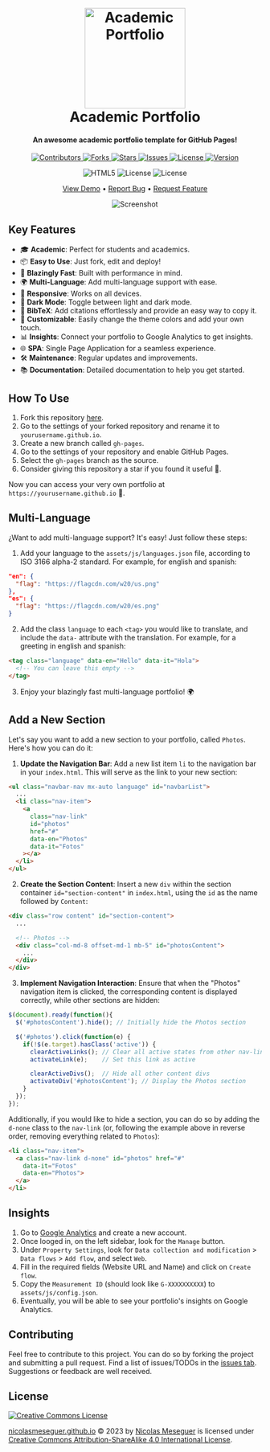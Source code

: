 <h1 align="center">
  <br>
  <a href="https://github.com/NicolasMeseguer/nicolasmeseguer.github.io"><img src="assets/img/logo.png" alt="Academic Portfolio" width="200"></a>
  <br>
  Academic Portfolio
  <br>
</h1>

<h4 align="center">An awesome academic portfolio template for GitHub Pages!</h4>

<p align="center">
  <a href="https://github.com/NicolasMeseguer/nicolasmeseguer.github.io/graphs/contributors">
    <img src="https://img.shields.io/github/contributors/NicolasMeseguer/nicolasmeseguer.github.io" alt="Contributors">
  </a>
  <a href="https://github.com/NicolasMeseguer/nicolasmeseguer.github.io/network/members">
    <img src="https://img.shields.io/github/forks/NicolasMeseguer/nicolasmeseguer.github.io?style" alt="Forks">
  </a>
  <a href="https://github.com/NicolasMeseguer/nicolasmeseguer.github.io/stargazers">
    <img src="https://img.shields.io/github/stars/NicolasMeseguer/nicolasmeseguer.github.io?style" alt="Stars">
  </a>
  <a href="https://github.com/NicolasMeseguer/nicolasmeseguer.github.io/issues">
    <img src="https://img.shields.io/github/issues/NicolasMeseguer/nicolasmeseguer.github.io" alt="Issues">
  </a>
  <a href="http://creativecommons.org/licenses/by-sa/4.0/">
    <img src="https://img.shields.io/github/license/NicolasMeseguer/nicolasmeseguer.github.io" alt="License">
  </a>
  <a href="https://github.com/NicolasMeseguer/nicolasmeseguer.github.io/releases">
    <img src="https://img.shields.io/github/v/release/NicolasMeseguer/nicolasmeseguer.github.io" alt="Version">
  </a>
</p>

<p align="center">
  <img src="https://img.shields.io/badge/HTML5-E34F26?logo=HTML5&logoColor=white" alt="HTML5">
  <img src="https://img.shields.io/badge/CSS3-1572B6?logo=css3&logoColor=white" alt="License">
  <img src="https://shields.io/badge/JavaScript-F7DF1E?logo=JavaScript&logoColor=000&style=flat-square" alt="License">
</p>

<p align="center">
  <a href="https://nicolasmeseguer.github.io/">View Demo</a> •
  <a href="https://github.com/NicolasMeseguer/nicolasmeseguer.github.io/issues/new?labels=bug&template=_bug-report.md">Report Bug</a> •
  <a href="https://github.com/NicolasMeseguer/nicolasmeseguer.github.io/issues/new?labels=enhancement&template=_feature-request.md">Request Feature</a>
</p>

<p align="center">
  <img src="./assets/img/academicportfolio.gif" alt="Screenshot">
</p>

## Key Features

- 🎓 **Academic**: Perfect for students and academics.
- 📦 **Easy to Use**: Just fork, edit and deploy!
- 🚀 **Blazingly Fast**: Built with performance in mind.
- 🌍 **Multi-Language**: Add multi-language support with ease.
- 📱 **Responsive**: Works on all devices.
- 🌙 **Dark Mode**: Toggle between light and dark mode.
- 📰 **BibTeX**: Add citations effortlessly and provide an easy way to copy it.
- 🎨 **Customizable**: Easily change the theme colors and add your own touch.
- 📊 **Insights**: Connect your portfolio to Google Analytics to get insights.
- 🌐 **SPA**: Single Page Application for a seamless experience.
- 🛠️ **Maintenance**: Regular updates and improvements.
- 📚 **Documentation**: Detailed documentation to help you get started.

## How To Use

1. Fork this repository [here](https://github.com/NicolasMeseguer/nicolasmeseguer.github.io/fork).
2. Go to the settings of your forked repository and rename it to `yourusername.github.io`.
3. Create a new branch called `gh-pages`.
4. Go to the settings of your repository and enable GitHub Pages.
5. Select the `gh-pages` branch as the source.
6. Consider giving this repository a star if you found it useful 🤍.

Now you can access your very own portfolio at `https://yourusername.github.io` 🚀.

## Multi-Language

¿Want to add multi-language support? It's easy! Just follow these steps:

1. Add your language to the `assets/js/languages.json` file, according to ISO 3166 alpha-2 standard. For example, for english and spanish:

```json
"en": {
  "flag": "https://flagcdn.com/w20/us.png"
},
"es": {
  "flag": "https://flagcdn.com/w20/es.png"
}
```

2. Add the class `language` to each `<tag>` you would like to translate, and include the `data-` attribute with the translation. For example, for a greeting in english and spanish:

```html
<tag class="language" data-en="Hello" data-it="Hola">
  <!-- You can leave this empty -->
</tag>
```

3. Enjoy your blazingly fast multi-language portfolio! 🌍

## Add a New Section

Let's say you want to add a new section to your portfolio, called `Photos`. Here's how you can do it:

1. **Update the Navigation Bar**: Add a new list item `li` to the navigation bar in your `index.html`. This will serve as the link to your new section:

```html
<ul class="navbar-nav mx-auto language" id="navbarList">
  ...
  <li class="nav-item">
    <a
      class="nav-link"
      id="photos"
      href="#"
      data-en="Photos"
      data-it="Fotos"
    ></a>
  </li>
</ul>
```

2. **Create the Section Content**: Insert a new `div` within the section container `id="section-content"` in `index.html`, using the `id` as the name followed by `Content`:

```html
<div class="row content" id="section-content">
  ...

  <!-- Photos -->
  <div class="col-md-8 offset-md-1 mb-5" id="photosContent">
    ...
  </div>
</div>
```

3. **Implement Navigation Interaction**: Ensure that when the "Photos" navigation item is clicked, the corresponding content is displayed correctly, while other sections are hidden:

```javascript
$(document).ready(function(){
  $('#photosContent').hide(); // Initially hide the Photos section

  $('#photos').click(function(e) {
    if(!$(e.target).hasClass('active')) {
      clearActiveLinks(); // Clear all active states from other nav-links
      activateLink(e);    // Set this link as active

      clearActiveDivs();  // Hide all other content divs
      activateDiv('#photosContent'); // Display the Photos section
    }
  });
});
```

Additionally, if you would like to hide a section, you can do so by adding the `d-none` class to the `nav-link` (or, following the example above in reverse order, removing everything related to `Photos`):

```html
<li class="nav-item">
  <a class="nav-link d-none" id="photos" href="#" 
    data-it="Fotos" 
    data-en="Photos">
  </a>
</li>
```


## Insights

1. Go to [Google Analytics](https://analytics.google.com/) and create a new account.
2. Once looged in, on the left sidebar, look for the `Manage` button.
3. Under `Property Settings`, look for `Data collection and modification` > `Data flows` > `Add flow`, and select `Web`.
4. Fill in the required fields (Website URL and Name) and click on `Create flow`.
5. Copy the `Measurement ID` (should look like `G-XXXXXXXXXX`) to `assets/js/config.json`.
6. Eventually, you will be able to see your portfolio's insights on Google Analytics.

## Contributing

Feel free to contribute to this project. You can do so by forking the project and submitting a pull request. Find a list of issues/TODOs in the [issues tab](https://github.com/NicolasMeseguer/nicolasmeseguer.github.io/issues). Suggestions or feedback are well received.

## License

[![Creative Commons License](https://i.creativecommons.org/l/by-sa/4.0/88x31.png)](http://creativecommons.org/licenses/by-sa/4.0/)

[nicolasmeseguer.github.io](https://github.com/NicolasMeseguer/nicolasmeseguer.github.io) © 2023 by [Nicolas Meseguer](https://github.com/NicolasMeseguer) is licensed under [Creative Commons Attribution-ShareAlike 4.0 International License](http://creativecommons.org/licenses/by-sa/4.0/).
